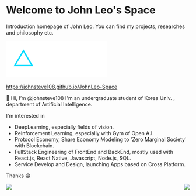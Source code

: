 # Welcome to John Leo's Space

Introduction homepage of John Leo. You can find my projects, researches and philosophy etc.

<img src="https://github.com/johnsteve108/JohnLeo-Space/blob/main/src/imgs/johnleologo.png?raw=true" height="100px" />

https://johnsteve108.github.io/JohnLeo-Space

👋 Hi, I’m @johnsteve108
I'm an undergraduate student of Korea Univ. , department of Artificial Intelligence.

I'm interested in 
- DeepLearning, especially fields of vision.
- Reinforcement Learning, especially with Gym of Open A.I.
- Protocol Economy, Share Economy Modeling to 'Zero Marginal Society' with Blockchain.
- FullStack Engineering of FrontEnd and BackEnd, mostly used with React.js, React Native, Javascript, Node.js, SQL.
- Service Develop and Design, launching Apps based on Cross Platform.

Thanks 😁




<!---
johnsteve108/johnsteve108 is a ✨ special ✨ repository because its `README.md` (this file) appears on your GitHub profile.
You can click the Preview link to take a look at your changes.
--->

  <img align="left" src="https://github-readme-stats.vercel.app/api?username=johnsteve108&show_icons=true&theme=algolia" height="150px" />
  <img align="right" src="https://github-readme-stats.vercel.app/api/top-langs/?username=johnsteve108&layout=compact&langs_count=8&theme=algolia" height="150px" />
